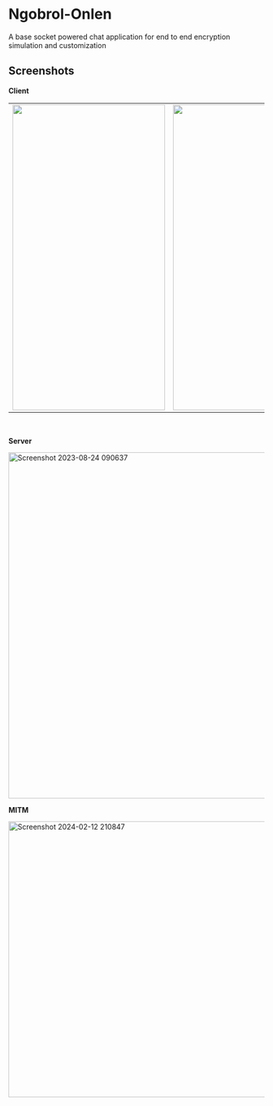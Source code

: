 # Ngobrol-Onlen
A base socket powered chat application for end to end encryption simulation and customization


## Screenshots
**Client**
<table>
<tr>
    <td><img src="https://github.com/kisanakkkkk/Ngobrol-Onlen/assets/70153248/7d174e6d-ba48-40fe-bbd6-a68eadd552a2" width=300 height=600 padding = "20"/></td>
    <td><img src="https://github.com/kisanakkkkk/Ngobrol-Onlen/assets/70153248/4cd231ef-6e6c-4f4b-9c87-c85b2eda3b2a" width=300 height=600 padding = "20"/></td>
  </tr>
</table>
<br>

**Server**

<img width="680" alt="Screenshot 2023-08-24 090637" src="https://github.com/kisanakkkkk/Ngobrol-Onlen/assets/70153248/e3516e5c-a0c0-48ce-a621-7451224fbcfb">


**MITM**

<img width="542" alt="Screenshot 2024-02-12 210847" src="https://github.com/kisanakkkkk/Ngobrol-Onlen-Application/assets/70153248/2b024f59-b119-45ad-8844-76c53ab81025">
